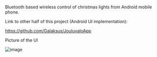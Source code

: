 Bluetooth based wireless control of christmas lights from Android mobile phone.

Link to other half of this project (Android UI implementation):

https://github.com/Galaksus/JouluvaloApp

Picture of the UI

![image](https://github.com/Galaksus/JouluvaloApp_ESP32/assets/101001964/dae28c7d-1b4d-47de-9b0a-ea8de42693b6)
